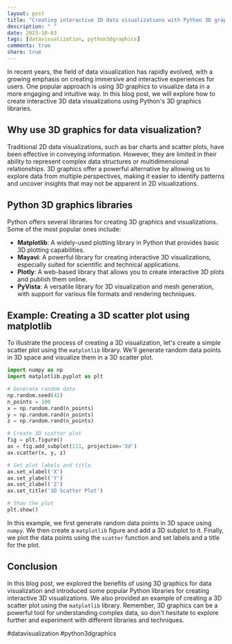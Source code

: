 ```yaml
---
layout: post
title: "Creating interactive 3D data visualizations with Python 3D graphics"
description: " "
date: 2023-10-03
tags: [datavisualization, python3dgraphics]
comments: true
share: true
---
```


In recent years, the field of data visualization has rapidly evolved, with a growing emphasis on creating immersive and interactive experiences for users. One popular approach is using 3D graphics to visualize data in a more engaging and intuitive way. In this blog post, we will explore how to create interactive 3D data visualizations using Python's 3D graphics libraries.

## Why use 3D graphics for data visualization?

Traditional 2D data visualizations, such as bar charts and scatter plots, have been effective in conveying information. However, they are limited in their ability to represent complex data structures or multidimensional relationships. 3D graphics offer a powerful alternative by allowing us to explore data from multiple perspectives, making it easier to identify patterns and uncover insights that may not be apparent in 2D visualizations.

## Python 3D graphics libraries

Python offers several libraries for creating 3D graphics and visualizations. Some of the most popular ones include:

- **Matplotlib**: A widely-used plotting library in Python that provides basic 3D plotting capabilities.
- **Mayavi**: A powerful library for creating interactive 3D visualizations, especially suited for scientific and technical applications.
- **Plotly**: A web-based library that allows you to create interactive 3D plots and publish them online.
- **PyVista**: A versatile library for 3D visualization and mesh generation, with support for various file formats and rendering techniques.

## Example: Creating a 3D scatter plot using matplotlib

To illustrate the process of creating a 3D visualization, let's create a simple scatter plot using the `matplotlib` library. We'll generate random data points in 3D space and visualize them in a 3D scatter plot.

```python
import numpy as np
import matplotlib.pyplot as plt

# Generate random data
np.random.seed(42)
n_points = 100
x = np.random.rand(n_points)
y = np.random.rand(n_points)
z = np.random.rand(n_points)

# Create 3D scatter plot
fig = plt.figure()
ax = fig.add_subplot(111, projection='3d')
ax.scatter(x, y, z)

# Set plot labels and title
ax.set_xlabel('X')
ax.set_ylabel('Y')
ax.set_zlabel('Z')
ax.set_title('3D Scatter Plot')

# Show the plot
plt.show()
```

In this example, we first generate random data points in 3D space using `numpy`. We then create a `matplotlib` figure and add a 3D subplot to it. Finally, we plot the data points using the `scatter` function and set labels and a title for the plot.

## Conclusion

In this blog post, we explored the benefits of using 3D graphics for data visualization and introduced some popular Python libraries for creating interactive 3D visualizations. We also provided an example of creating a 3D scatter plot using the `matplotlib` library. Remember, 3D graphics can be a powerful tool for understanding complex data, so don't hesitate to explore further and experiment with different libraries and techniques.

#datavisualization #python3dgraphics